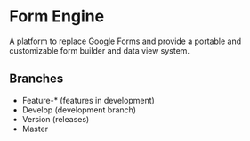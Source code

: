 # Form Engine
A platform to replace Google Forms and provide a portable and customizable form builder and data view system.
## Branches
- Feature-* (features in development)
- Develop (development branch)
- Version (releases)
- Master

